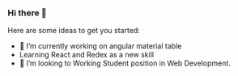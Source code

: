 ### Hi there 👋

Here are some ideas to get you started:

- 🔭 I’m currently working on angular material table
- Learning React and Redex as a new skill
- 👯 I’m looking to Working Student position in Web Development.
